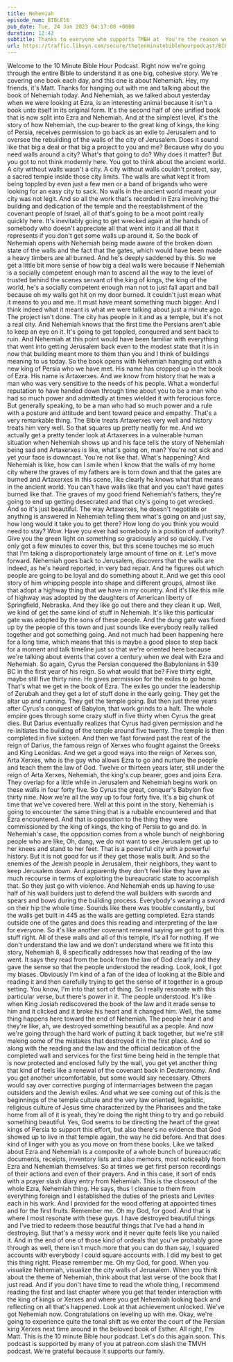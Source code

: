 ```yaml
---
title: Nehemiah
episode_num: BIBLE16
pub_date: Tue, 24 Jan 2023 04:17:00 +0000
duration: 12:42
subtitle: Thanks to everyone who supports TMBH at  You're the reason we can all do this together!  Music written and performed by 
url: https://traffic.libsyn.com/secure/thetenminutebiblehourpodcast/BIBLE16_-_Nehemiah.mp3
---
```


 Welcome to the 10 Minute Bible Hour Podcast. Right now we're going through the entire Bible to understand it as one big, cohesive story. We're covering one book each day, and this one is about Nehemiah. Hey, my friends, it's Matt. Thanks for hanging out with me and talking about the book of Nehemiah today. And Nehemiah, as we talked about yesterday when we were looking at Ezra, is an interesting animal because it isn't a book unto itself in its original form. It's the second half of one unified book that is now split into Ezra and Nehemiah. And at the simplest level, it's the story of how Nehemiah, the cup bearer to the great king of kings, the king of Persia, receives permission to go back as an exile to Jerusalem and to oversee the rebuilding of the walls of the city of Jerusalem. Does it sound like that big a deal or that big a project to you and me? Because why do you need walls around a city? What's that going to do? Why does it matter? But you got to not think modernly here. You got to think about the ancient world. A city without walls wasn't a city. A city without walls couldn't protect, say, a sacred temple inside those city limits. The walls are what kept it from being toppled by even just a few men or a band of brigands who were looking for an easy city to sack. No walls in the ancient world meant your city was not legit. And so all the work that's recorded in Ezra involving the building and dedication of the temple and the reestablishment of the covenant people of Israel, all of that's going to be a moot point really quickly here. It's inevitably going to get wrecked again at the hands of somebody who doesn't appreciate all that went into it and all that it represents if you don't get some walls up around it. So the book of Nehemiah opens with Nehemiah being made aware of the broken down state of the walls and the fact that the gates, which would have been made a heavy timbers are all burned. And he's deeply saddened by this. So we get a little bit more sense of how big a deal walls were because if Nehemiah is a socially competent enough man to ascend all the way to the level of trusted behind the scenes servant of the king of kings, the king of the world, he's a socially competent enough man not to just fall apart and ball because oh my walls got hit on my door burned. It couldn't just mean what it means to you and me. It must have meant something much bigger. And I think indeed what it meant is what we were talking about just a minute ago. The project isn't done. The city has people in it and as a temple, but it's not a real city. And Nehemiah knows that the first time the Persians aren't able to keep an eye on it. It's going to get toppled, conquered and sent back to ruin. And Nehemiah at this point would have been familiar with everything that went into getting Jerusalem back even to the modest state that it is in now that building meant more to them than you and I think of buildings meaning to us today. So the book opens with Nehemiah hanging out with a new king of Persia who we have met. His name has cropped up in the book of Ezra. His name is Artaxerxes. And we know from history that he was a man who was very sensitive to the needs of his people. What a wonderful reputation to have handed down through time about you to be a man who had so much power and admittedly at times wielded it with ferocious force. But generally speaking, to be a man who had so much power and a rule with a posture and attitude and bent toward peace and empathy. That's a very remarkable thing. The Bible treats Artaxerxes very well and history treats him very well. So that squares up pretty neatly for me. And we actually get a pretty tender look at Artaxerxes in a vulnerable human situation when Nehemiah shows up and his face tells the story of Nehemiah being sad and Artaxerxes is like, what's going on, man? You're not sick and yet your face is downcast. You're not like that. What's happening? And Nehemiah is like, how can I smile when I know that the walls of my home city where the graves of my fathers are is torn down and that the gates are burned and Artaxerxes in this scene, like clearly he knows what that means in the ancient world. You can't have walls like that and you can't have gates burned like that. The graves of my good friend Nehemiah's fathers, they're going to end up getting desecrated and that city's going to get wrecked. And so it's just beautiful. The way Artaxerxes, he doesn't negotiate or anything is answered in Nehemiah telling them what's going on and just say, how long would it take you to get there? How long do you think you would need to stay? Wow. Have you ever had somebody in a position of authority? Give you the green light on something so graciously and so quickly. I've only got a few minutes to cover this, but this scene touches me so much that I'm taking a disproportionately large amount of time on it. Let's move forward. Nehemiah goes back to Jerusalem, discovers that the walls are indeed, as he's heard reported, in very bad repair. And he figures out which people are going to be loyal and do something about it. And we get this cool story of him whipping people into shape and different groups, almost like that adopt a highway thing that we have in my country. And it's like this mile of highway was adopted by the daughters of American liberty of Springfield, Nebraska. And they like go out there and they clean it up. Well, we kind of get the same kind of stuff in Nehemiah. It's like this particular gate was adopted by the sons of these people. And the dung gate was fixed up by the people of this town and just sounds like everybody really rallied together and got something going. And not much had been happening here for a long time, which means that this is maybe a good place to step back for a moment and talk timeline just so that we're oriented here because we're talking about events that cover a century when we deal with Ezra and Nehemiah. So again, Cyrus the Persian conquered the Babylonians in 539 BC in the first year of his reign. So what would that be? Five thirty eight, maybe still five thirty nine. He gives permission for the exiles to go home. That's what we get in the book of Ezra. The exiles go under the leadership of Zerubah and they get a lot of stuff done in the early going. They get the altar up and running. They get the temple going. But then just three years after Cyrus's conquest of Babylon, that work grinds to a halt. The whole empire goes through some crazy stuff in five thirty when Cyrus the great dies. But Darius eventually realizes that Cyrus had given permission and he re-initiates the building of the temple around five twenty. The temple is then completed in five sixteen. And then we fast forward past the rest of the reign of Darius, the famous reign of Xerxes who fought against the Greeks and King Leonidas. And we get a good ways into the reign of Xerxes son, Arta Xerxes, who is the guy who allows Ezra to go and nurture the people and teach them the law of God. Twelve or thirteen years later, still under the reign of Arta Xerxes, Nehemiah, the king's cup bearer, goes and joins Ezra. They overlap for a little while in Jerusalem and Nehemiah begins work on these walls in four forty five. So Cyrus the great, conquer's Babylon five thirty nine. Now we're all the way up to four forty five. It's a big chunk of time that we've covered here. Well at this point in the story, Nehemiah is going to encounter the same thing that is a rubable encountered and that Ezra encountered. And that is opposition to the thing they were commissioned by the king of kings, the king of Persia to go and do. In Nehemiah's case, the opposition comes from a whole bunch of neighboring people who are like, Oh, dang, we do not want to see Jerusalem get up to her knees and stand to her feet. That is a powerful city with a powerful history. But it is not good for us if they get those walls built. And so the enemies of the Jewish people in Jerusalem, their neighbors, they want to keep Jerusalem down. And apparently they don't feel like they have as much recourse in terms of exploiting the bureaucratic state to accomplish that. So they just go with violence. And Nehemiah ends up having to use half of his wall builders just to defend the wall builders with swords and spears and bows during the building process. Everybody's wearing a sword on their hip the whole time. Sounds like there was trouble constantly, but the walls get built in 445 as the walls are getting completed. Ezra stands outside one of the gates and does this reading and interpreting of the law for everyone. So it's like another covenant renewal saying we got to get this stuff right. All of these walls and all of this temple, it's all for nothing. If we don't understand the law and we don't understand where we fit into this story, Nehemiah 8, 8 specifically addresses how that reading of the law went. It says they read from the book from the law of God clearly and they gave the sense so that the people understood the reading. Look, look, I got my biases. Obviously I'm kind of a fan of the idea of looking at the Bible and reading it and then carefully trying to get the sense of it together in a group setting. You know, I'm into that sort of thing. So I really resonate with this particular verse, but there's power in it. The people understood. It's like when King Josiah rediscovered the book of the law and it made sense to him and it clicked and it broke his heart and it changed him. Well, the same thing happens here toward the end of Nehemiah. The people hear it and they're like, ah, we destroyed something beautiful as a people. And now we're going through the hard work of putting it back together, but we're still making some of the mistakes that destroyed it in the first place. And so along with the reading and the law and the official dedication of the completed wall and services for the first time being held in the temple that is now protected and enclosed fully by the wall, you get yet another thing that kind of feels like a renewal of the covenant back in Deuteronomy. And you get another uncomfortable, but some would say necessary. Others would say over corrective purging of intermarriages between the pagan outsiders and the Jewish exiles. And what we see coming out of this is the beginnings of the temple culture and the very law oriented, legalistic, religious culture of Jesus time characterized by the Pharisees and the take home from all of it is yeah, they're doing the right thing to try and go rebuild something beautiful. Yes, God seems to be directing the heart of the great kings of Persia to support this effort, but also there's no evidence that God showed up to live in that temple again, the way he did before. And that does kind of linger with you as you move on from these books. Like we talked about Ezra and Nehemiah is a composite of a whole bunch of bureaucratic documents, receipts, inventory lists and also memoirs, most noticeably from Ezra and Nehemiah themselves. So at times we get first person recordings of their actions and even of their prayers. And in this case, it sort of ends with a prayer slash diary entry from Nehemiah. This is the closeout of the whole Ezra, Nehemiah thing. He says, thus I cleanse to them from everything foreign and I established the duties of the priests and Levites each in his work. And I provided for the wood offering at appointed times and for the first fruits. Remember me. Oh my God, for good. And that is where I most resonate with these guys. I have destroyed beautiful things and I've tried to redeem those beautiful things that I've had a hand in destroying. But that's a messy work and it never quite feels like you nailed it. And in the end of one of those kind of ordeals that you've probably gone through as well, there isn't much more that you can do than say, I squared accounts with everybody I could square accounts with. I did my best to get this thing right. Please remember me. Oh my God, for good. When you visualize Nehemiah, visualize the city walls of Jerusalem. When you think about the theme of Nehemiah, think about that last verse of the book that I just read. And if you don't have time to read the whole thing, I recommend reading the first and last chapter where you get that tender interaction with the king of kings or Xerxes and where you get Nehemiah looking back and reflecting on all that's happened. Look at that achievement unlocked. We've got Nehemiah now. Congratulations on leveling up with me. Okay, we're going to experience quite the tonal shift as we enter the court of the Persian king Xerxes next time around in the beloved book of Esther. All right, I'm Matt. This is the 10 minute Bible hour podcast. Let's do this again soon. This podcast is supported by many of you at patreon.com slash the TMVH podcast. We're grateful because it supports our family.